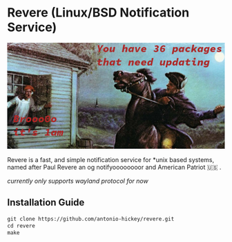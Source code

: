 # Revere (Linux/BSD Notification Service)

![Paul Revere](https://raw.githubusercontent.com/antonio-hickey/revere/master/assets/the-british-are-coming.jpg)

Revere is a fast, and simple notification service for \*unix based systems, named after Paul Revere an og notifyoooooooor and American Patriot 🇺🇸  .

*currently only supports wayland protocol for now*

Installation Guide
---
```
git clone https://github.com/antonio-hickey/revere.git
cd revere
make
```
